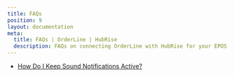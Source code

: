```yaml
---
title: FAQs
position: 9
layout: documentation
meta:
  title: FAQs | OrderLine | HubRise
  description: FAQs on connecting OrderLine with HubRise for your EPOS to work with other apps as a cohesive whole. Connect apps and synchronise your data.
---
```


- [How Do I Keep Sound Notifications Active?](/apps/orderline/faqs/keep-sound-notifications-active/)
